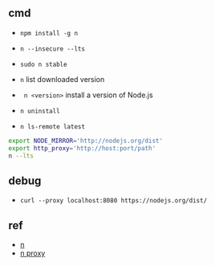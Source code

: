 

## cmd

+ `npm install -g n`


+ `n --insecure --lts`
+ `sudo n stable`

+ `n` list downloaded version
+ ` n <version>` install a version of Node.js

+ `n uninstall`

+ `n ls-remote latest`



<!-- proxy -->
```bash
export NODE_MIRROR='http://nodejs.org/dist'
export http_proxy='http://host:port/path'
n --lts
```

## debug

+ `curl --proxy localhost:8080 https://nodejs.org/dist/`

## ref
+ [n](https://github.com/tj/n)
+ [n proxy](https://github.com/tj/n/blob/master/docs/proxy-server.md)